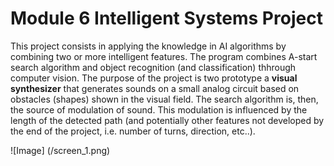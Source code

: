 # Module 6 Intelligent Systems Project

This project consists in applying the knowledge in AI algorithms by combining two or more intelligent features. 
The program combines A-start search algorithm and object recognition (and classification) thhrough computer vision.
The purpose of the project is two prototype a **visual synthesizer** that generates sounds on a small
analog circuit based on obstacles (shapes) shown in the visual field. The search algorithm is, then, the source of 
modulation of sound. This modulation is influenced by the length of the detected path (and potentially other features 
not developed by the end of the project, i.e. number of turns, direction, etc..).

![Image] (/screen_1.png)

